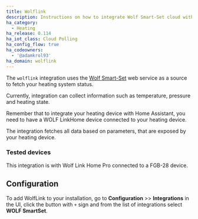 ```yaml
---
title: Wolflink
description: Instructions on how to integrate Wolf Smart-Set cloud within Home Assistant.
ha_category:
  - Heating
ha_release: 0.114
ha_iot_class: Cloud Polling
ha_config_flow: true
ha_codeowners:
  - '@adamkrol93'
ha_domain: wolflink
---
```


The `wolflink` integration uses the [Wolf Smart-Set](https://www.wolf-smartset.com/) web service as a source to fetch your heating system status.

Currently, integration can collect information such as temperature, pressure and heating state. 

Remember that to integrate your heating device with Home Assistant, you need to have a WOLF LinkHome device connected to your heating device.

The integration fetches all data based on parameters, that are exposed by your heating device.

### Tested devices

This integration is with Wolf Link Home Pro connected to a FGB-28 device.

## Configuration

To add WolfLink to your installation, go to **Configuration** >> **Integrations** in the UI, click the button with `+` sign and from the list of integrations select **WOLF SmartSet**.
